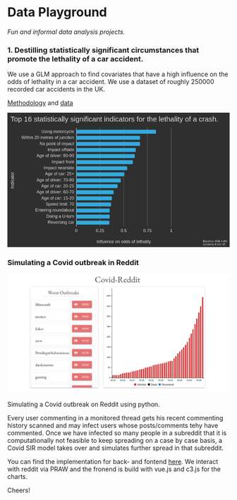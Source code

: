 # Data Playground
_Fun and informal data analysis projects._


### 1. Destilling statistically significant circumstances that promote the lethality of a car accident.

We use a GLM approach to find covariates that have a high influence on the odds of lethality in a car accident. We use a dataset of roughly 250000 recorded car accidents in the UK.

[Methodology](/AccidentsUK/Analysis.pdf) and [data](https://data.gov.uk/dataset/cb7ae6f0-4be6-4935-9277-47e5ce24a11f/road-safety-data)

![Result](/AccidentsUK/chart.png)

### Simulating a Covid outbreak in Reddit

![Result](/Reddit-Outbreak/demo.png)

Simulating a Covid outbreak on Reddit using python. 

Every user commenting in a monitored thread gets his recent commenting history scanned and may infect users whose posts/comments tehy have commented. Once we have infected so many people in a subreddit that it is computationally not feasible to keep spreading on a case by case basis, a Covid SIR model takes over and simulates further spread in that subreddit.

You can find the implementation for back- and fontend [here](https://github.com/LeviBorodenko/data-playground). We interact with reddit via PRAW and the fronend is build with vue.js and c3.js for the charts.

Cheers!